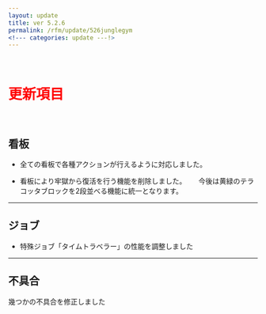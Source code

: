 ```yaml
---
layout: update
title: ver 5.2.6
permalink: /rfm/update/526junglegym
<!--- categories: update ---!>
---
```



<br>
<h1 id="1"><font color="red">更新項目</font></h1><br>




## <span class="green-badge">看板</span>     

+  全ての看板で各種アクションが行えるように対応しました。   

+  看板により牢獄から復活を行う機能を削除しました。　　
今後は黄緑のテラコッタブロックを2段並べる機能に統一となります。  
  

-----------------------------------------------------  
## <span class="green-badge">ジョブ</span>      

+  特殊ジョブ「タイムトラベラー」の性能を調整しました  



-----------------------------------------------------  
## <span class="yellow-badge">不具合</span>      
幾つかの不具合を修正しました   

